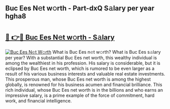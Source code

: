 ## Buc Ees N𝚎t w𝚘rth - Part-dxQ S𝚊lary per year hgha8

# <h2><a href="http://gc48onq.nevu.top/?p=Buc+Ees">🔗 👉🔴 Buc Ees N𝚎t w𝚘rth - S𝚊lary</a></h2>

[![Buc Ees N𝚎t W𝚘rth](https://i.imgur.com/Oavwk0R.jpeg)](http://gc48onq.nevu.top/?p=Buc+Ees)
What is Buc Ees n𝚎t w𝚘rth? What is Buc Ees s𝚊lary per year?
With a substantial Buc Ees net worth, this wealthy individual is among the wealthiest in his profession. His salary is considerable, but it is eclipsed by Buc Ees net worth, which is rumored to be even larger as a result of his various business interests and valuable real estate investments. This prosperous man, whose Buc Ees net worth is among the highest globally, is renowned for his business acumen and financial brilliance. This rich individual, whose Buc Ees net worth is in the billions and who earns an impressive salary, is a prime example of the force of commitment, hard work, and financial intelligence.
